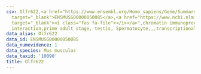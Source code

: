 ```yaml
---
csv: Olfr622,<a href="https://www.ensembl.org/Homo_sapiens/Gene/Summary?db=core;g=ENSMUSG00000050085"
  target="_blank">ENSMUSG00000050085</a>,<a href="https://www.ncbi.nlm.nih.gov/pubmed/25450459"
  target="_blank"><i class="fas fa-file"></i></a>",chromatin immunoprecipitation assay,direct
  interaction,prime adult stage, testis, Spermatocyte,,,transcriptional regulation,
data_alias: Olfr622
data_id: ENSMUSG00000050085
data_numevidence: 1
data_species: Mus musculus
data_taxid: '10090'
title: Olfr622
---
```

